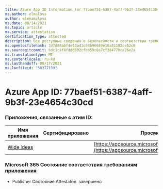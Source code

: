 ```yaml
---
title: Azure App ID Information for 77baef51-6387-4aff-9b3f-23e4654c30cd
ms.author: elmalova
author: elenamalova
ms.date: 08/14/2021
ms.topic: article
ms.service: attestation
certification_type: attested
description: Все доступные сведения о безопасности и соответствии требованиям для 77baef51-6387-4aff-9b3f-23e4654c30cd.
ms.openlocfilehash: 3d7d86abf4e53a41c88b96689e18a31102ce52c0
ms.sourcegitcommit: bdc1c8f8fdd6592cfbb59c8a7cf38477bca26e2a
ms.translationtype: MT
ms.contentlocale: ru-RU
ms.lasthandoff: 08/17/2021
ms.locfileid: "58377199"
---
```

# <a name="azure-app-id-77baef51-6387-4aff-9b3f-23e4654c30cd"></a>Azure App ID: 77baef51-6387-4aff-9b3f-23e4654c30cd


### <a name="apps-associated-with-this-id"></a>Приложения, связанные с этим ID:
| **Имя приложения** | **Сертифицировано** | **Просмотр в AppSource** |
|--------------|---------------|-----------------------|
| [Wide Ideas](https://docs.microsoft.com/microsoft-365-app-certification/forward/WA200000819) |  | [https://appsource.microsoft.com/product/office/WA200000819](https://appsource.microsoft.com/product/office/WA200000819) |

### <a name="microsoft-365-app-compliance-status"></a>Microsoft 365 Состояние соответствия требованиям приложения
- Publisher Состояние Attestaton: завершено
